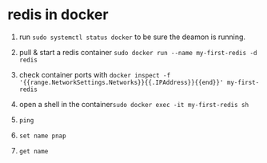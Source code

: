 # redis in docker
1. run `sudo systemctl status docker` to be sure the deamon is running.
2. pull & start a redis container  `sudo docker run --name my-first-redis -d redis`
3. check container ports with `docker inspect -f '{{range.NetworkSettings.Networks}}{{.IPAddress}}{{end}}' my-first-redis`

4. open a shell in the container`sudo docker exec -it my-first-redis sh`
5. `ping`
6. `set name pnap`
7. `get name`